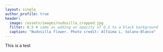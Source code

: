```yaml
---
layout: single
author_profile: true
header:
  image: /assets/images/nudosilla_cropped.jpg
  filter: 0.5 # same as adding an opacity of 0.5 to a black background
  caption: "Nudosilla flower. Photo credit: Alfaima L. Solano-Blanco"
---
```


This is a test